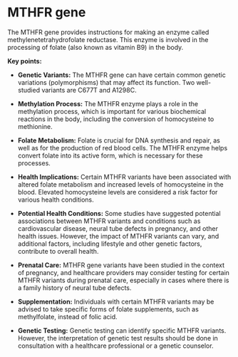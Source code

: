 # MTHFR gene

The MTHFR gene provides instructions for making an enzyme called methylenetetrahydrofolate reductase. This enzyme is involved in the processing of folate (also known as vitamin B9) in the body.

**Key points:**

* **Genetic Variants:** The MTHFR gene can have certain common genetic variations (polymorphisms) that may affect its function. Two well-studied variants are C677T and A1298C.

* **Methylation Process:** The MTHFR enzyme plays a role in the methylation process, which is important for various biochemical reactions in the body, including the conversion of homocysteine to methionine.

* **Folate Metabolism:** Folate is crucial for DNA synthesis and repair, as well as for the production of red blood cells. The MTHFR enzyme helps convert folate into its active form, which is necessary for these processes.

* **Health Implications:** Certain MTHFR variants have been associated with altered folate metabolism and increased levels of homocysteine in the blood. Elevated homocysteine levels are considered a risk factor for various health conditions.

* **Potential Health Conditions:** Some studies have suggested potential associations between MTHFR variants and conditions such as cardiovascular disease, neural tube defects in pregnancy, and other health issues. However, the impact of MTHFR variants can vary, and additional factors, including lifestyle and other genetic factors, contribute to overall health.

* **Prenatal Care:** MTHFR gene variants have been studied in the context of pregnancy, and healthcare providers may consider testing for certain MTHFR variants during prenatal care, especially in cases where there is a family history of neural tube defects.

* **Supplementation:** Individuals with certain MTHFR variants may be advised to take specific forms of folate supplements, such as methylfolate, instead of folic acid.

* **Genetic Testing:** Genetic testing can identify specific MTHFR variants. However, the interpretation of genetic test results should be done in consultation with a healthcare professional or a genetic counselor.
